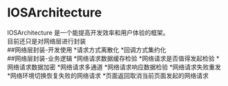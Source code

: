 # IOSArchitecture
IOSArchitecture 是一个能提高开发效率和用户体验的框架。<br/>
目前还只是对网络层进行封装
<br/>
##网络层封装-开发使用
    *请求方式离散化
    *回调方式集约化
<br/>
##网络层封装-业务逻辑
    *网络请求数据缓存检验
    *网络请求是否值得发起检验
    *网络请求数据加密
    *网络请求多通道
    *网络请求响应数据检验
    *网络请求失败重发
    *网络环境切换恢复失败的网络请求
    *页面返回取消当前页面发起的网络请求

